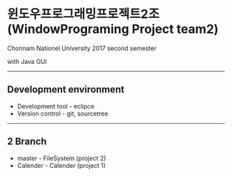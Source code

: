 
# 윈도우프로그래밍프로젝트2조 (WindowPrograming Project team2)
Chonnam Nationel University
2017 second semester

with Java GUI
********

## Development environment

* Development tool  - eclipce
* Version control   - git, sourcetree

*******

## 2 Branch
  * master - FileSystem (project 2)
  * Calender - Calender (project 1)
